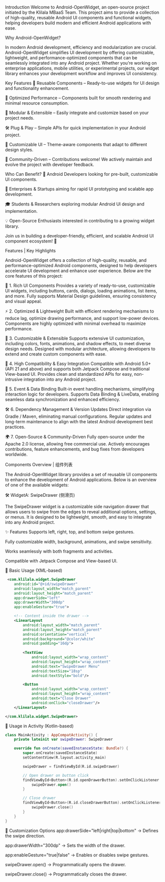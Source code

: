 Introduction
Welcome to Android-OpenWidget, an open-source project initiated by the Klilala MBaaS Team. This project aims to provide a collection of high-quality, reusable Android UI components and functional widgets, helping developers build modern and efficient Android applications with ease.

Why Android-OpenWidget?

In modern Android development, efficiency and modularization are crucial. Android-OpenWidget simplifies UI development by offering customizable, lightweight, and performance-optimized components that can be seamlessly integrated into any Android project. Whether you’re working on enterprise applications, mobile utilities, or experimental projects, our widget library enhances your development workflow and improves UI consistency.

Key Features
📌 Reusable Components – Ready-to-use widgets for UI design and functionality enhancement.

🚀 Optimized Performance – Components built for smooth rendering and minimal resource consumption.

🔄 Modular & Extensible – Easily integrate and customize based on your project needs.

🛠 Plug & Play – Simple APIs for quick implementation in your Android project.

🎨 Customizable UI – Theme-aware components that adapt to different design styles.

📡 Community-Driven – Contributions welcome! We actively maintain and evolve the project with developer feedback.


Who Can Benefit?
📱 Android Developers looking for pre-built, customizable UI components.

🏢 Enterprises & Startups aiming for rapid UI prototyping and scalable app development.

🎓 Students & Researchers exploring modular Android UI design and implementation.

💡 Open-Source Enthusiasts interested in contributing to a growing widget library.

Join us in building a developer-friendly, efficient, and scalable Android UI component ecosystem! 🚀




Features | Key Highlights

Android-OpenWidget offers a collection of high-quality, reusable, and performance-optimized Android components, designed to help developers accelerate UI development and enhance user experience. Below are the core features of this project:

🔹 1. Rich UI Components
Provides a variety of ready-to-use, customizable UI widgets, including buttons, cards, dialogs, loading animations, list items, and more.
Fully supports Material Design guidelines, ensuring consistency and visual appeal.

⚡ 2. Optimized & Lightweight
Built with efficient rendering mechanisms to reduce lag, optimize drawing performance, and support low-power devices.
Components are highly optimized with minimal overhead to maximize performance.

🎨 3. Customizable & Extensible
Supports extensive UI customization, including colors, fonts, animations, and shadow effects, to meet diverse design needs.
Designed with modular architecture, allowing developers to extend and create custom components with ease.

🔄 4. High Compatibility & Easy Integration
Compatible with Android 5.0+ (API 21 and above) and supports both Jetpack Compose and traditional View-based UI.
Provides clean and standardized APIs for easy, non-intrusive integration into any Android project.

📡 5. Event & Data Binding
Built-in event handling mechanisms, simplifying interaction logic for developers.
Supports Data Binding & LiveData, enabling seamless data synchronization and enhanced efficiency.

🛠 6. Dependency Management & Version Updates
Direct integration via Gradle / Maven, eliminating manual configurations.
Regular updates and long-term maintenance to align with the latest Android development best practices.

🌍 7. Open-Source & Community-Driven
Fully open-source under the Apache 2.0 license, allowing free commercial use.
Actively encourages contributions, feature enhancements, and bug fixes from developers worldwide.


Components Overview | 组件列表

The Android-OpenWidget library provides a set of reusable UI components to enhance the development of Android applications. Below is an overview of one of the available widgets:

🛠 WidgetA: SwipeDrawer (侧滑页)

The SwipeDrawer widget is a customizable side navigation drawer that allows users to swipe from the edges to reveal additional options, settings, or menus. It is designed to be lightweight, smooth, and easy to integrate into any Android project.

✨ Features
Supports left, right, top, and bottom swipe gestures.

Fully customizable width, background, animations, and swipe sensitivity.

Works seamlessly with both fragments and activities.

Compatible with Jetpack Compose and View-based UI.


 📌 Basic Usage (XML-based)

```XML
 <com.klilala.widget.SwipeDrawer
    android:id="@+id/swipeDrawer"
    android:layout_width="match_parent"
    android:layout_height="match_parent"
    app:drawerSide="left"
    app:drawerWidth="300dp"
    app:enableGesture="true">

    <!-- Content inside the drawer -->
    <LinearLayout
        android:layout_width="match_parent"
        android:layout_height="match_parent"
        android:orientation="vertical"
        android:background="@color/white"
        android:padding="16dp">
        
        <TextView
            android:layout_width="wrap_content"
            android:layout_height="wrap_content"
            android:text="SwipeDrawer Menu"
            android:textSize="18sp"
            android:textStyle="bold"/>

        <Button
            android:layout_width="wrap_content"
            android:layout_height="wrap_content"
            android:text="Close Drawer"
            android:onClick="closeDrawer"/>
    </LinearLayout>

</com.klilala.widget.SwipeDrawer>
```


📌 Usage in Activity (Kotlin-based)

```Kotlin
class MainActivity : AppCompatActivity() {
    private lateinit var swipeDrawer: SwipeDrawer

    override fun onCreate(savedInstanceState: Bundle?) {
        super.onCreate(savedInstanceState)
        setContentView(R.layout.activity_main)

        swipeDrawer = findViewById(R.id.swipeDrawer)

        // Open drawer on button click
        findViewById<Button>(R.id.openDrawerButton).setOnClickListener {
            swipeDrawer.open()
        }

        // Close drawer
        findViewById<Button>(R.id.closeDrawerButton).setOnClickListener {
            swipeDrawer.close()
        }
    }
}
```

🎨 Customization Options
app:drawerSide="left|right|top|bottom" → Defines the swipe direction.

app:drawerWidth="300dp" → Sets the width of the drawer.

app:enableGesture="true|false" → Enables or disables swipe gestures.

swipeDrawer.open() → Programmatically opens the drawer.

swipeDrawer.close() → Programmatically closes the drawer.




 
